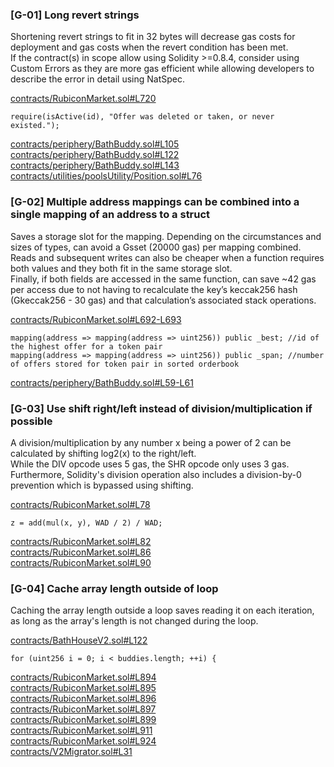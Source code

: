 ### [G-01] Long revert strings

Shortening revert strings to fit in 32 bytes will decrease gas costs for deployment and gas costs when the revert condition has been met.  
If the contract(s) in scope allow using Solidity >=0.8.4, consider using Custom Errors as they are more gas efficient while allowing developers to describe the error in detail using NatSpec.  

[contracts/RubiconMarket.sol#L720](https://github.com/code-423n4/2023-04-rubicon/tree/main/contracts/RubiconMarket.sol#L720)  
```
require(isActive(id), "Offer was deleted or taken, or never existed.");
```
[contracts/periphery/BathBuddy.sol#L105](https://github.com/code-423n4/2023-04-rubicon/tree/main/contracts/periphery/BathBuddy.sol#L105)  
[contracts/periphery/BathBuddy.sol#L122](https://github.com/code-423n4/2023-04-rubicon/tree/main/contracts/periphery/BathBuddy.sol#L122)  
[contracts/periphery/BathBuddy.sol#L143](https://github.com/code-423n4/2023-04-rubicon/tree/main/contracts/periphery/BathBuddy.sol#L143)  
[contracts/utilities/poolsUtility/Position.sol#L76](https://github.com/code-423n4/2023-04-rubicon/tree/main/contracts/utilities/poolsUtility/Position.sol#L76)  

### [G-02] Multiple address mappings can be combined into a single mapping of an address to a struct

Saves a storage slot for the mapping. Depending on the circumstances and sizes of types, can avoid a Gsset (20000 gas) per mapping combined.  
Reads and subsequent writes can also be cheaper when a function requires both values and they both fit in the same storage slot.  
Finally, if both fields are accessed in the same function, can save ~42 gas per access due to not having to recalculate the key’s keccak256 hash (Gkeccak256 - 30 gas) and that calculation’s associated stack operations.  

[contracts/RubiconMarket.sol#L692-L693](https://github.com/code-423n4/2023-04-rubicon/tree/main/contracts/RubiconMarket.sol#L692-L693)  
```
mapping(address => mapping(address => uint256)) public _best; //id of the highest offer for a token pair
mapping(address => mapping(address => uint256)) public _span; //number of offers stored for token pair in sorted orderbook
```
[contracts/periphery/BathBuddy.sol#L59-L61](https://github.com/code-423n4/2023-04-rubicon/tree/main/contracts/periphery/BathBuddy.sol#L59-L61)  

### [G-03] Use shift right/left instead of division/multiplication if possible

A division/multiplication by any number x being a power of 2 can be calculated by shifting log2(x) to the right/left.  
While the DIV opcode uses 5 gas, the SHR opcode only uses 3 gas. Furthermore, Solidity's division operation also includes a division-by-0 prevention which is bypassed using shifting.  

[contracts/RubiconMarket.sol#L78](https://github.com/code-423n4/2023-04-rubicon/tree/main/contracts/RubiconMarket.sol#L78)  
```
z = add(mul(x, y), WAD / 2) / WAD;
```
[contracts/RubiconMarket.sol#L82](https://github.com/code-423n4/2023-04-rubicon/tree/main/contracts/RubiconMarket.sol#L82)  
[contracts/RubiconMarket.sol#L86](https://github.com/code-423n4/2023-04-rubicon/tree/main/contracts/RubiconMarket.sol#L86)  
[contracts/RubiconMarket.sol#L90](https://github.com/code-423n4/2023-04-rubicon/tree/main/contracts/RubiconMarket.sol#L90)  

### [G-04] Cache array length outside of loop

Caching the array length outside a loop saves reading it on each iteration, as long as the array's length is not changed during the loop.  

[contracts/BathHouseV2.sol#L122](https://github.com/code-423n4/2023-04-rubicon/tree/main/contracts/BathHouseV2.sol#L122)  
```
for (uint256 i = 0; i < buddies.length; ++i) {
```
[contracts/RubiconMarket.sol#L894](https://github.com/code-423n4/2023-04-rubicon/tree/main/contracts/RubiconMarket.sol#L894)  
[contracts/RubiconMarket.sol#L895](https://github.com/code-423n4/2023-04-rubicon/tree/main/contracts/RubiconMarket.sol#L895)  
[contracts/RubiconMarket.sol#L896](https://github.com/code-423n4/2023-04-rubicon/tree/main/contracts/RubiconMarket.sol#L896)  
[contracts/RubiconMarket.sol#L897](https://github.com/code-423n4/2023-04-rubicon/tree/main/contracts/RubiconMarket.sol#L897)  
[contracts/RubiconMarket.sol#L899](https://github.com/code-423n4/2023-04-rubicon/tree/main/contracts/RubiconMarket.sol#L899)  
[contracts/RubiconMarket.sol#L911](https://github.com/code-423n4/2023-04-rubicon/tree/main/contracts/RubiconMarket.sol#L911)  
[contracts/RubiconMarket.sol#L924](https://github.com/code-423n4/2023-04-rubicon/tree/main/contracts/RubiconMarket.sol#L924)  
[contracts/V2Migrator.sol#L31](https://github.com/code-423n4/2023-04-rubicon/tree/main/contracts/V2Migrator.sol#L31)  
